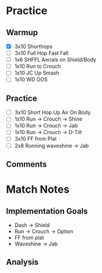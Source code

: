 # Practice
## Warmup
- [x] 3x10 Shorthops
- [ ] 3x10 Full Hop Fast Fall
- [ ] 1x6 SHFFL Aerials on Shield/Body
- [ ] 1x10 Run to Crouch
- [ ] 1x10 JC Up Smash
- [ ] 1x10 WD OOS
## Practice
- [ ] 3x10 Short Hop Up Air On Body
- [ ] 1x10 Run -> Crouch -> Shine
- [ ] 1x10 Run -> Crouch -> Jab
- [ ] 1x10 Run -> Crouch -> D-Tilt
- [ ] 3x10 FF from Plat
- [ ] 2x8 Running waveshine -> Jab
## Comments

# Match Notes
## Implementation Goals
- Dash -> Shield
- Run -> Crouch -> Option
- FF from plat
- Waveshine -> Jab
## Analysis
